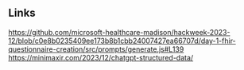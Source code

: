 ## Links
https://github.com/microsoft-healthcare-madison/hackweek-2023-12/blob/c0e8b0235409ee173b8b1cbb24007427ea66707d/day-1-fhir-questionnaire-creation/src/prompts/generate.js#L139
https://minimaxir.com/2023/12/chatgpt-structured-data/